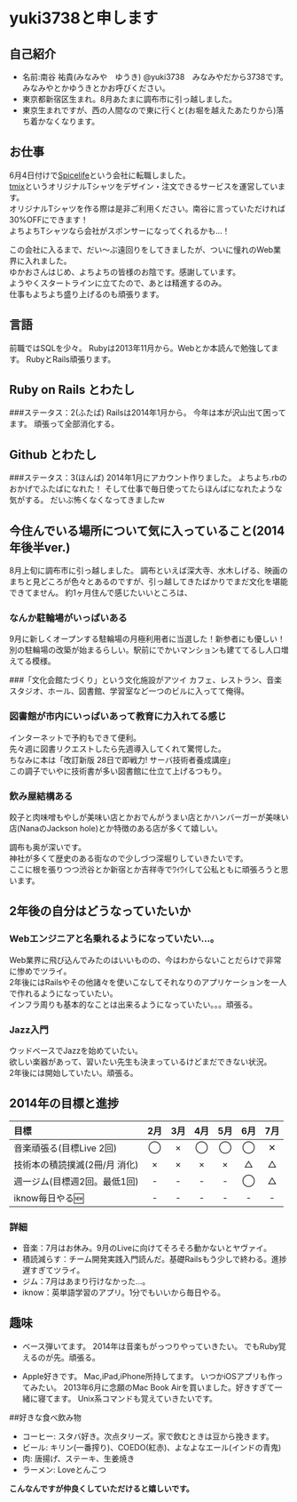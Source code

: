 # yuki3738と申します
## 自己紹介
* 名前:南谷 祐貴(みなみや　ゆうき) @yuki3738　みなみやだから3738です。
みなみやとかゆうきとかお呼びください。
* 東京都新宿区生まれ。8月あたまに調布市に引っ越しました。
* 東京生まれですが、西の人間なので東に行くと(お堀を越えたあたりから)落ち着かなくなります。

## お仕事
6月4日付けで[Spicelife](http://spicelife.jp/)という会社に転職しました。  
[tmix](http://tmix.jp/)というオリジナルTシャツをデザイン・注文できるサービスを運営しています。  
オリジナルTシャツを作る際は是非ご利用ください。南谷に言っていただければ30%OFFにできます！  
よちよちTシャツなら会社がスポンサーになってくれるかも…！


この会社に入るまで、だい〜ぶ遠回りをしてきましたが、ついに憧れのWeb業界に入れました。  
ゆかおさんはじめ、よちよちの皆様のお陰です。感謝しています。  
ようやくスタートラインに立てたので、あとは精進するのみ。  
仕事もよちよち盛り上げるのも頑張ります。


## 言語
前職ではSQLを少々。
Rubyは2013年11月から。Webとか本読んで勉強してます。
RubyとRails頑張ります。

## Ruby on Rails とわたし
###ステータス：2(ふたば)
Railsは2014年1月から。
今年は本が沢山出て困ってます。
頑張って全部消化する。

## Github とわたし
###ステータス：3(ほんば)
2014年1月にアカウント作りました。
よちよち.rbのおかげでふたばになれた！
そして仕事で毎日使ってたらほんばになれたような気がする。
だいぶ怖くなくなってきましたw

## 今住んでいる場所について気に入っていること(2014年後半ver.)
8月上旬に調布市に引っ越しました。
調布といえば深大寺、水木しげる、映画のまちと見どころが色々とあるのですが、引っ越してきたばかりでまだ文化を堪能できてません。
約1ヶ月住んで感じたいいところは、

### なんか駐輪場がいっぱいある
9月に新しくオープンする駐輪場の月極利用者に当選した！新参者にも優しい！  
別の駐輪場の改築が始まるらしい。駅前にでかいマンションも建ててるし人口増えてる模様。

###「文化会館たづくり」という文化施設がアツイ
カフェ、レストラン、音楽スタジオ、ホール、図書館、学習室など一つのビルに入ってて俺得。

### 図書館が市内にいっぱいあって教育に力入れてる感じ
インターネットで予約もできて便利。  
先々週に図書リクエストしたら先週導入してくれて驚愕した。  
ちなみに本は「改訂新版 28日で即戦力! サーバ技術者養成講座」  
この調子でいやに技術書が多い図書館に仕立て上げるつもり。

### 飲み屋結構ある
餃子と肉味噌もやしが美味い店とかおでんがうまい店とかハンバーガーが美味い店(NanaのJackson hole)とか特徴のある店が多くて嬉しい。

調布も奥が深いです。  
神社が多くて歴史のある街なので少しづつ深堀りしていきたいです。  
ここに根を張りつつ渋谷とか新宿とか吉祥寺でﾜｲﾜｲして公私ともに頑張ろうと思います。


## 2年後の自分はどうなっていたいか
### Webエンジニアと名乗れるようになっていたい…。
Web業界に飛び込んでみたのはいいものの、今はわからないことだらけで非常に惨めでツライ。  
2年後にはRailsやその他諸々を使いこなしてそれなりのアプリケーションを一人で作れるようになっていたい。  
インフラ周りも基本的なことは出来るようになっていたい。。。頑張る。

### Jazz入門
ウッドベースでJazzを始めていたい。  
欲しい楽器があって、習いたい先生も決まっているけどまだできない状況。  
2年後には開始していたい。頑張る。

## 2014年の目標と進捗
|            目標           | 2月 | 3月 | 4月 | 5月 | 6月 | 7月 |
|:-------------------------|:---:|:---:|:---:|:---:|:---:|:---:|
|音楽頑張る(目標Live 2回)     | ◯ | × | ◯ | ◯ | ◯ | ✕ |
|技術本の積読撲滅(2冊/月 消化) | × | × | × | × | △ | △ |
|週一ジム(目標週2回。最低1回)			| - | - | - | - | ◯ | △ |
|iknow毎日やる:new:			| - | - | - | - | - | - |

### 詳細
* 音楽：7月はお休み。9月のLiveに向けてそろそろ動かないとヤヴァイ。
* 積読減らす：チーム開発実践入門読んだ。基礎Railsもう少しで終わる。進捗遅すぎてツライ。
* ジム：7月はあまり行けなかった…。
* iknow：英単語学習のアプリ。1分でもいいから毎日やる。


## 趣味
* ベース弾いてます。
2014年は音楽もがっつりやっていきたい。
でもRuby覚えるのが先。頑張る。

* Apple好きです。
Mac,iPad,iPhone所持してます。
いつかiOSアプリも作ってみたい。
2013年6月に念願のMac Book Airを買いました。好きすぎて一緒に寝てます。
Unix系コマンドも覚えていきたいです。

##好きな食べ飲み物
* コーヒー: スタバ好き。次点タリーズ。家で飲むときは豆から挽きます。
* ビール:   キリン(一番搾り)、COEDO(紅赤)、よなよなエール(インドの青鬼)
* 肉:       唐揚げ、ステーキ、生姜焼き
* ラーメン: Loveとんこつ


**こんなんですが仲良くしていただけると嬉しいです。**
